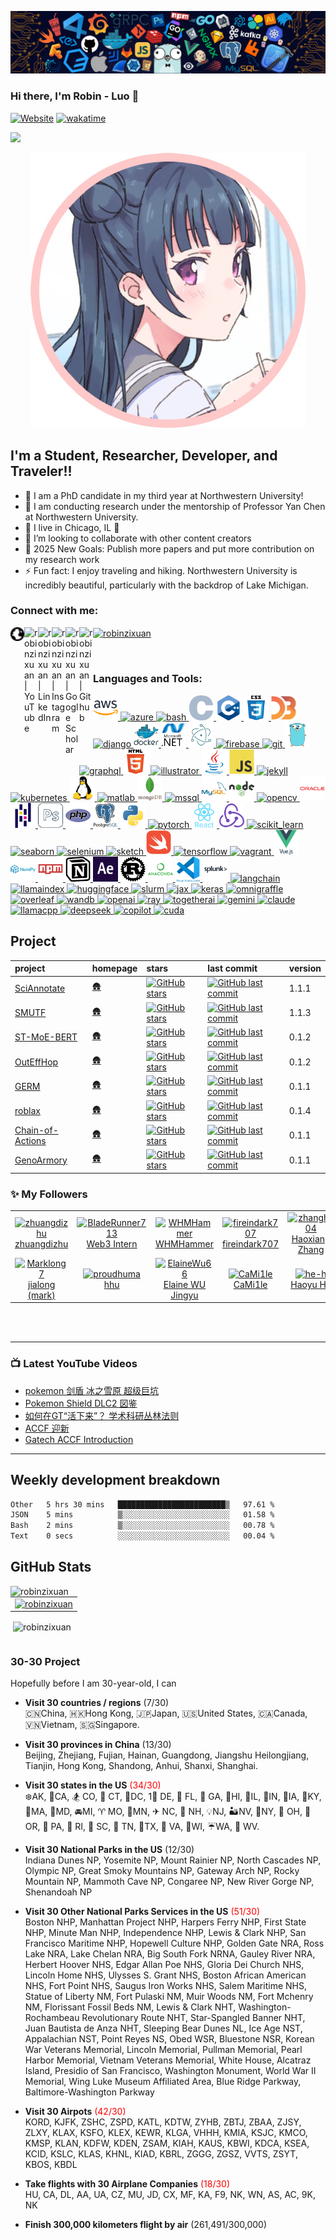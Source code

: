 
<p align="center"><img src="assert/header_.png" /></p>

### Hi there, I'm Robin - Luo 👋 

[![Website](https://img.shields.io/website?label=robinzixuan.com&style=for-the-badge&url=https%3A%2F%2Fcodestackr.com)](https://hluo76.github.io/robin.github.io/)
[![wakatime](https://wakatime.com/badge/user/5d89be5e-117e-4882-805a-5aedd1abcb86/project/0617f7fd-c528-4ef5-bd2e-56df133b971c.svg)](https://wakatime.com/badge/user/5d89be5e-117e-4882-805a-5aedd1abcb86/project/0617f7fd-c528-4ef5-bd2e-56df133b971c)

<img src="https://count.getloli.com/get/@:robinzixuan?theme=moebooru" />




<p align="center"><img src="assert/oqaazcctup1.jpeg" alt="robinzixuan" /></p>



## I'm a Student, Researcher, Developer, and Traveler!!

- 🔭 I am a PhD candidate in my third year at Northwestern University!
- 🤖 I am conducting research under the mentorship of Professor Yan Chen at Northwestern University.
- 🌱 I live in Chicago, IL 🤣
- 👯 I’m looking to collaborate with other content creators
- 🥅 2025 New Goals: Publish more papers and put more contribution on my research work
- ⚡ Fun fact: I enjoy traveling and hiking. Northwestern University is incredibly beautiful, particularly with the backdrop of Lake Michigan.




### Connect with me:

[<img align="left" alt="robinzixuan.com" width="22px" src="https://raw.githubusercontent.com/iconic/open-iconic/master/svg/globe.svg" />][website]
[<img align="left" alt="robinzixuan | YouTube" width="22px" src="https://cdn.jsdelivr.net/npm/simple-icons@v3/icons/youtube.svg" />][youtube]


[<img align="left" alt="robinzixuan | LinkedIn" width="22px" src="https://cdn.jsdelivr.net/npm/simple-icons@v3/icons/linkedin.svg" />][linkedin]
[<img align="left" alt="robinzixuan | Instagram" width="22px" src="https://cdn.jsdelivr.net/npm/simple-icons@v3/icons/instagram.svg" />][instagram]
[<img align="left" alt="robinzixuan | Google Scholar" width="22px" src="https://cdn.jsdelivr.net/npm/simple-icons@v3/icons/googlescholar.svg" />][googlescholar]


[<img align="left" alt="robinzixuan | Github" width="22px" src="https://cdn.jsdelivr.net/npm/simple-icons@v3/icons/github.svg" />][webdevplaylist]
<a href="https://twitter.com/robinzixuan" target="blank"><img align="center" src="https://raw.githubusercontent.com/rahuldkjain/github-profile-readme-generator/master/src/images/icons/Social/twitter.svg" alt="robinzixuan" height="30" width="40" /></a>

<br />

### Languages and Tools:
<p align="left"> <a href="https://aws.amazon.com" target="_blank" rel="noreferrer"> <img src="https://raw.githubusercontent.com/devicons/devicon/master/icons/amazonwebservices/amazonwebservices-original-wordmark.svg" alt="aws" width="40" height="40"/> </a> <a href="https://azure.microsoft.com/en-in/" target="_blank" rel="noreferrer"> <img src="https://www.vectorlogo.zone/logos/microsoft_azure/microsoft_azure-icon.svg" alt="azure" width="40" height="40"/> </a> <a href="https://www.gnu.org/software/bash/" target="_blank" rel="noreferrer"> <img src="https://www.vectorlogo.zone/logos/gnu_bash/gnu_bash-icon.svg" alt="bash" width="40" height="40"/> </a> <a href="https://www.cprogramming.com/" target="_blank" rel="noreferrer"> <img src="https://raw.githubusercontent.com/devicons/devicon/master/icons/c/c-original.svg" alt="c" width="40" height="40"/> </a> <a href="https://www.w3schools.com/cpp/" target="_blank" rel="noreferrer"> <img src="https://raw.githubusercontent.com/devicons/devicon/master/icons/cplusplus/cplusplus-original.svg" alt="cplusplus" width="40" height="40"/> </a> <a href="https://www.w3schools.com/css/" target="_blank" rel="noreferrer"> <img src="https://raw.githubusercontent.com/devicons/devicon/master/icons/css3/css3-original-wordmark.svg" alt="css3" width="40" height="40"/> </a> <a href="https://d3js.org/" target="_blank" rel="noreferrer"> <img src="https://raw.githubusercontent.com/devicons/devicon/master/icons/d3js/d3js-original.svg" alt="d3js" width="40" height="40"/> </a> <a href="https://www.djangoproject.com/" target="_blank" rel="noreferrer"> <img src="https://cdn.worldvectorlogo.com/logos/django.svg" alt="django" width="40" height="40"/> </a> <a href="https://www.docker.com/" target="_blank" rel="noreferrer"> <img src="https://raw.githubusercontent.com/devicons/devicon/master/icons/docker/docker-original-wordmark.svg" alt="docker" width="40" height="40"/> </a> <a href="https://dotnet.microsoft.com/" target="_blank" rel="noreferrer"> <img src="https://raw.githubusercontent.com/devicons/devicon/master/icons/dot-net/dot-net-original-wordmark.svg" alt="dotnet" width="40" height="40"/> </a> <a href="https://www.electronjs.org" target="_blank" rel="noreferrer"> <img src="https://raw.githubusercontent.com/devicons/devicon/master/icons/electron/electron-original.svg" alt="electron" width="40" height="40"/> </a> <a href="https://firebase.google.com/" target="_blank" rel="noreferrer"> <img src="https://www.vectorlogo.zone/logos/firebase/firebase-icon.svg" alt="firebase" width="40" height="40"/> </a> <a href="https://git-scm.com/" target="_blank" rel="noreferrer"> <img src="https://www.vectorlogo.zone/logos/git-scm/git-scm-icon.svg" alt="git" width="40" height="40"/> </a> <a href="https://golang.org" target="_blank" rel="noreferrer"> <img src="https://raw.githubusercontent.com/devicons/devicon/master/icons/go/go-original.svg" alt="go" width="40" height="40"/> </a> <a href="https://graphql.org" target="_blank" rel="noreferrer"> <img src="https://www.vectorlogo.zone/logos/graphql/graphql-icon.svg" alt="graphql" width="40" height="40"/> </a> <a href="https://www.w3.org/html/" target="_blank" rel="noreferrer"> <img src="https://raw.githubusercontent.com/devicons/devicon/master/icons/html5/html5-original-wordmark.svg" alt="html5" width="40" height="40"/> </a> <a href="https://www.adobe.com/in/products/illustrator.html" target="_blank" rel="noreferrer"> <img src="https://www.vectorlogo.zone/logos/adobe_illustrator/adobe_illustrator-icon.svg" alt="illustrator" width="40" height="40"/> </a> <a href="https://www.java.com" target="_blank" rel="noreferrer"> <img src="https://raw.githubusercontent.com/devicons/devicon/master/icons/java/java-original.svg" alt="java" width="40" height="40"/> </a> <a href="https://developer.mozilla.org/en-US/docs/Web/JavaScript" target="_blank" rel="noreferrer"> <img src="https://raw.githubusercontent.com/devicons/devicon/master/icons/javascript/javascript-original.svg" alt="javascript" width="40" height="40"/> </a> <a href="https://jekyllrb.com/" target="_blank" rel="noreferrer"> <img src="https://www.vectorlogo.zone/logos/jekyllrb/jekyllrb-icon.svg" alt="jekyll" width="40" height="40"/> </a> <a href="https://kubernetes.io" target="_blank" rel="noreferrer"> <img src="https://www.vectorlogo.zone/logos/kubernetes/kubernetes-icon.svg" alt="kubernetes" width="40" height="40"/> </a> <a href="https://www.linux.org/" target="_blank" rel="noreferrer"> <img src="https://raw.githubusercontent.com/devicons/devicon/master/icons/linux/linux-original.svg" alt="linux" width="40" height="40"/> </a> <a href="https://www.mathworks.com/" target="_blank" rel="noreferrer"> <img src="https://upload.wikimedia.org/wikipedia/commons/2/21/Matlab_Logo.png" alt="matlab" width="40" height="40"/> </a> <a href="https://www.mongodb.com/" target="_blank" rel="noreferrer"> <img src="https://raw.githubusercontent.com/devicons/devicon/master/icons/mongodb/mongodb-original-wordmark.svg" alt="mongodb" width="40" height="40"/> </a> <a href="https://www.microsoft.com/en-us/sql-server" target="_blank" rel="noreferrer"> <img src="https://www.svgrepo.com/show/303229/microsoft-sql-server-logo.svg" alt="mssql" width="40" height="40"/> </a> <a href="https://www.mysql.com/" target="_blank" rel="noreferrer"> <img src="https://raw.githubusercontent.com/devicons/devicon/master/icons/mysql/mysql-original-wordmark.svg" alt="mysql" width="40" height="40"/> </a> <a href="https://nodejs.org" target="_blank" rel="noreferrer"> <img src="https://raw.githubusercontent.com/devicons/devicon/master/icons/nodejs/nodejs-original-wordmark.svg" alt="nodejs" width="40" height="40"/> </a> <a href="https://opencv.org/" target="_blank" rel="noreferrer"> <img src="https://www.vectorlogo.zone/logos/opencv/opencv-icon.svg" alt="opencv" width="40" height="40"/> </a> <a href="https://www.oracle.com/" target="_blank" rel="noreferrer"> <img src="https://raw.githubusercontent.com/devicons/devicon/master/icons/oracle/oracle-original.svg" alt="oracle" width="40" height="40"/> </a> <a href="https://pandas.pydata.org/" target="_blank" rel="noreferrer"> <img src="https://raw.githubusercontent.com/devicons/devicon/2ae2a900d2f041da66e950e4d48052658d850630/icons/pandas/pandas-original.svg" alt="pandas" width="40" height="40"/> </a> <a href="https://www.photoshop.com/en" target="_blank" rel="noreferrer"> <img src="https://raw.githubusercontent.com/devicons/devicon/master/icons/photoshop/photoshop-line.svg" alt="photoshop" width="40" height="40"/> </a> <a href="https://www.php.net" target="_blank" rel="noreferrer"> <img src="https://raw.githubusercontent.com/devicons/devicon/master/icons/php/php-original.svg" alt="php" width="40" height="40"/> </a> <a href="https://www.postgresql.org" target="_blank" rel="noreferrer"> <img src="https://raw.githubusercontent.com/devicons/devicon/master/icons/postgresql/postgresql-original-wordmark.svg" alt="postgresql" width="40" height="40"/> </a> <a href="https://www.python.org" target="_blank" rel="noreferrer"> <img src="https://raw.githubusercontent.com/devicons/devicon/master/icons/python/python-original.svg" alt="python" width="40" height="40"/> </a> <a href="https://pytorch.org/" target="_blank" rel="noreferrer"> <img src="https://www.vectorlogo.zone/logos/pytorch/pytorch-icon.svg" alt="pytorch" width="40" height="40"/> </a> <a href="https://reactjs.org/" target="_blank" rel="noreferrer"> <img src="https://raw.githubusercontent.com/devicons/devicon/master/icons/react/react-original-wordmark.svg" alt="react" width="40" height="40"/> </a>  <a href="https://redux.js.org" target="_blank" rel="noreferrer"> <img src="https://raw.githubusercontent.com/devicons/devicon/master/icons/redux/redux-original.svg" alt="redux" width="40" height="40"/> </a>  <a href="https://scikit-learn.org/" target="_blank" rel="noreferrer"> <img src="https://upload.wikimedia.org/wikipedia/commons/0/05/Scikit_learn_logo_small.svg" alt="scikit_learn" width="40" height="40"/> </a> <a href="https://seaborn.pydata.org/" target="_blank" rel="noreferrer"> <img src="https://seaborn.pydata.org/_images/logo-mark-lightbg.svg" alt="seaborn" width="40" height="40"/> </a> <a href="https://www.selenium.dev" target="_blank" rel="noreferrer"> <img src="https://raw.githubusercontent.com/detain/svg-logos/780f25886640cef088af994181646db2f6b1a3f8/svg/selenium-logo.svg" alt="selenium" width="40" height="40"/> </a> <a href="https://www.sketch.com/" target="_blank" rel="noreferrer"> <img src="https://www.vectorlogo.zone/logos/sketchapp/sketchapp-icon.svg" alt="sketch" width="40" height="40"/> </a>  <a href="https://developer.apple.com/swift/" target="_blank" rel="noreferrer"> <img src="https://raw.githubusercontent.com/devicons/devicon/master/icons/swift/swift-original.svg" alt="swift" width="40" height="40"/> </a> <a href="https://www.tensorflow.org" target="_blank" rel="noreferrer"> <img src="https://www.vectorlogo.zone/logos/tensorflow/tensorflow-icon.svg" alt="tensorflow" width="40" height="40"/> </a> <a href="https://www.vagrantup.com/" target="_blank" rel="noreferrer"> <img src="https://www.vectorlogo.zone/logos/vagrantup/vagrantup-icon.svg" alt="vagrant" width="40" height="40"/> </a> <a href="https://vuejs.org/" target="_blank" rel="noreferrer"> <img src="https://raw.githubusercontent.com/devicons/devicon/master/icons/vuejs/vuejs-original-wordmark.svg" alt="vuejs" width="40" height="40"/> </a> <a href="https://vuepress.vuejs.org/" target="_blank" rel="noreferrer"> </a>  
<a href="https://numpy.org/" target="_blank" rel="noreferrer"> <img src="https://github.com/devicons/devicon/blob/master/icons/numpy/numpy-plain-wordmark.svg" alt="numpy" width="40" height="40"/> </a> <a href="https://www.npmjs.com/" target="_blank" rel="noreferrer"> <img src="https://github.com/devicons/devicon/blob/master/icons/npm/npm-original-wordmark.svg" alt="npm" width="40" height="40"/> </a> <a href="https://www.notion.so/" target="_blank" rel="noreferrer"> <img src="https://github.com/devicons/devicon/blob/master/icons/notion/notion-plain.svg" alt="notion" width="40" height="40"/> </a><a href="https://www.adobe.com/products/aftereffects.html" target="_blank" rel="noreferrer"> <img src="https://github.com/devicons/devicon/blob/master/icons/aftereffects/aftereffects-plain.svg" alt="ae" width="40" height="40"/> </a><a href="https://www.rust-lang.org/" target="_blank" rel="noreferrer"> <img src="https://github.com/devicons/devicon/blob/master/icons/rust/rust-original.svg" alt="rust" width="40" height="40"/> </a><a href="https://www.anaconda.com/" target="_blank" rel="noreferrer"> <img src="https://github.com/devicons/devicon/blob/master/icons/anaconda/anaconda-original-wordmark.svg" alt="conda" width="40" height="40"/> </a><a href="https://code.visualstudio.com/" target="_blank" rel="noreferrer"> <img src="https://github.com/devicons/devicon/blob/master/icons/vscode/vscode-original-wordmark.svg" alt="vscode" width="40" height="40"/> </a><a href="https://www.splunk.com/" target="_blank" rel="noreferrer"> <img src="https://github.com/devicons/devicon/blob/master/icons/splunk/splunk-original-wordmark.svg" alt="splunk" width="40" height="40"/> </a><a href="https://www.langchain.com/" target="_blank" rel="noreferrer"> <img src="https://assets.streamlinehq.com/image/private/w_300,h_300,ar_1/f_auto/v1/icons/logos/langchain-ipuhh4qo1jz5ssl4x0g2a.png/langchain-dp1uxj2zn3752pntqnpfu2.png?_a=DATAdtRiZAA0" alt="langchain" width="40" height="40"/> </a><a href="https://www.llamaindex.ai/" target="_blank" rel="noreferrer"> <img src="https://encrypted-tbn0.gstatic.com/images?q=tbn:ANd9GcStMP8S3VbNCqOQd7QQQcbvC_FLa1HlftCiJw&s" alt="llamaindex" width="40" height="40"/> </a><a href="https://huggingface.co/" target="_blank" rel="noreferrer"> <img src="https://huggingface.co/datasets/huggingface/brand-assets/resolve/main/hf-logo.png" alt="huggingface" width="40" height="40"/> </a><a href="https://slurm.schedmd.com/documentation.html" target="_blank" rel="noreferrer"> <img src="https://encrypted-tbn0.gstatic.com/images?q=tbn:ANd9GcQsrtIhdxBaxnRfrCRiMDpfH3SoSeE05jZKhw&s" alt="slurm" width="40" height="40"/> </a><a href="https://docs.jax.dev/en/latest/quickstart.html" target="_blank" rel="noreferrer"> <img src="https://encrypted-tbn0.gstatic.com/images?q=tbn:ANd9GcR6WUup2ibLUhnQMybPXlT0VCjyt4lV8-MmPA&s" alt="jax" width="40" height="40"/> </a><a href="https://keras.io/" target="_blank" rel="noreferrer"> <img src="https://upload.wikimedia.org/wikipedia/commons/thumb/a/ae/Keras_logo.svg/1200px-Keras_logo.svg.png" alt="keras" width="40" height="40"/> </a><a href="https://www.omnigroup.com/omnigraffle" target="_blank" rel="noreferrer"> <img src="https://cdn.jim-nielsen.com/macos/512/omnigraffle-7-2022-10-17.png?rf=1024" alt="omnigraffle" width="40" height="40"/> </a><a href="https://www.overleaf.com/" target="_blank" rel="noreferrer"> <img src="https://encrypted-tbn0.gstatic.com/images?q=tbn:ANd9GcSPFhgJOF_8d_BLyF7ETwnsUBN8lnFhEWRidg&s" alt="overleaf" width="40" height="40"/> </a><a href="https://wandb.ai/site" target="_blank" rel="noreferrer"> <img src="https://encrypted-tbn0.gstatic.com/images?q=tbn:ANd9GcQ3ydC2vwRLIMf4wGyzmiNqjjIgeFwm5SggbA&s" alt="wandb" width="40" height="40"/> </a><a href="https://openai.com/" target="_blank" rel="noreferrer"> <img src="https://encrypted-tbn0.gstatic.com/images?q=tbn:ANd9GcQd5oKbQ-jCGyOVbS5oz88SM571sKiZ80hEDA&s" alt="openai" width="40" height="40"/> </a><a href="https://www.ray.io/" target="_blank" rel="noreferrer"> <img src="https://avatars.githubusercontent.com/u/22125274?s=280&v=4" alt="ray" width="40" height="40"/> </a><a href="https://www.together.ai/" target="_blank" rel="noreferrer"> <img src="https://encrypted-tbn0.gstatic.com/images?q=tbn:ANd9GcQUSBK7uwdogjRvR-tHQEQDLkRo_inEUko2NQ&s" alt="togetherai" width="40" height="40"/> </a><a href="https://gemini.google.com/app" target="_blank" rel="noreferrer"> <img src="https://camo.githubusercontent.com/77ba4ba362fc39151379e4e7691125c8bb130eb2ade811ce9f76d4d5236c6847/68747470733a2f2f75706c6f61642e77696b696d656469612e6f72672f77696b6970656469612f636f6d6d6f6e732f7468756d622f662f66302f476f6f676c655f426172645f6c6f676f2e7376672f3132303070782d476f6f676c655f426172645f6c6f676f2e7376672e706e67" alt="gemini" width="40" height="40"/> </a><a href="https://claude.ai/" target="_blank" rel="noreferrer"> <img src="https://play-lh.googleusercontent.com/4S1nfdKsH_1tJodkHrBHimqlCTE6qx6z22zpMyPaMc_Rlr1EdSFDI1I6UEVMnokG5zI=w240-h480-rw" alt="claude" width="40" height="40"/> </a><a href="https://github.com/ggml-org/llama.cpp" target="_blank" rel="noreferrer"> <img src="https://user-images.githubusercontent.com/90992099/225522866-80486e7e-bb16-42c1-b403-9d919189ae19.png" alt="llamacpp" width="40" height="40"/> </a><a href="https://www.deepseek.com/" target="_blank" rel="noreferrer"> <img src="https://encrypted-tbn0.gstatic.com/images?q=tbn:ANd9GcTqKHD28rGat3WVaqRkRDgIL-SHgOTHB6MrNg&s" alt="deepseek" width="40" height="40"/> </a><a href="https://github.com/features/copilot" target="_blank" rel="noreferrer"> <img src="https://encrypted-tbn0.gstatic.com/images?q=tbn:ANd9GcRhJedbIq_sak5t6NzY9sVyvYUDV8haKtqd3g&s" alt="copilot" width="40" height="40"/> </a><a href="https://developer.nvidia.com/cuda-toolkit" target="_blank" rel="noreferrer"> <img src="https://miro.medium.com/v2/resize:fit:394/1*Z_vXwV0SPudOAdlZnoAkWA.png" alt="cuda" width="40" height="40"/> </a></p>


## Project
project | homepage | stars | last commit | version 
:--- | --- | :--- | :--- |  :--- 
[SciAnnotate](https://github.com/dreamyang-liu/SciAnnotate) | [🛖](https://github.com/dreamyang-liu/SciAnnotate) | [![GitHub stars](https://img.shields.io/github/stars/dreamyang-liu/SciAnnotate?style=flat)](https://github.com/dreamyang-liu/SciAnnotate/stargazers) | [![GitHub last commit](https://img.shields.io/github/last-commit/dreamyang-liu/SciAnnotate?style=flat&label=last)](https://github.com/dreamyang-liu/SciAnnotate/commits) | 1.1.1|
[SMUTF](https://github.com/fireindark707/Python-Schema-Matching) | [🛖](https://github.com/fireindark707/Python-Schema-Matching) | [![GitHub stars](https://img.shields.io/github/stars/fireindark707/Python-Schema-Matching?style=flat)](https://github.com/fireindark707/Python-Schema-Matching/stargazers) | [![GitHub last commit](https://img.shields.io/github/last-commit/fireindark707/Python-Schema-Matching?style=flat&label=last)](https://github.com/fireindark707/Python-Schema-Matching/commits) | 1.1.3 |
[ST-MoE-BERT](https://github.com/he-h/ST-MoE-BERT) | [🛖](https://github.com/he-h/ST-MoE-BERT) | [![GitHub stars](https://img.shields.io/github/stars/he-h/ST-MoE-BERT?style=flat)](https://github.com/he-h/ST-MoE-BERT/stargazers) | [![GitHub last commit](https://img.shields.io/github/last-commit/he-h/ST-MoE-BERT?style=flat&label=last)](https://github.com/he-h/ST-MoE-BERT/commits) | 0.1.2 |
[OutEffHop](https://github.com/MAGICS-LAB/OutEffHop) | [🛖](https://github.com/MAGICS-LAB/OutEffHop) | [![GitHub stars](https://img.shields.io/github/stars/MAGICS-LAB/OutEffHop?style=flat)](https://github.com/MAGICS-LAB/OutEffHop/stargazers) | [![GitHub last commit](https://img.shields.io/github/last-commit/MAGICS-LAB/OutEffHop?style=flat&label=last)](https://github.com/MAGICS-LAB/OutEffHop/commits) | 0.1.2 |
[GERM](https://github.com/MAGICS-LAB/GERM) | [🛖](https://github.com/MAGICS-LAB/GERM) | [![GitHub stars](https://img.shields.io/github/stars/MAGICS-LAB/GERM?style=flat)](https://github.com/MAGICS-LAB/GERM/stargazers) | [![GitHub last commit](https://img.shields.io/github/last-commit/MAGICS-LAB/GERM?style=flat&label=last)](https://github.com/MAGICS-LAB/GERM/commits) | 0.1.1 |
[roblax](https://github.com/michaelyeah7/roblax) | [🛖](https://github.com/michaelyeah7/roblax) | [![GitHub stars](https://img.shields.io/github/stars/michaelyeah7/roblax?style=flat)](https://github.com/michaelyeah7/roblax/stargazers) | [![GitHub last commit](https://img.shields.io/github/last-commit/michaelyeah7/roblax?style=flat&label=last)](https://github.com/michaelyeah7/roblax/commits) | 0.1.4 |
[Chain-of-Actions](https://github.com/MAGICS-LAB/Chain-of-Actions)| [🛖](https://github.com/MAGICS-LAB/Chain-of-Actions) | [![GitHub stars](https://img.shields.io/github/stars/MAGICS-LAB/Chain-of-Actions?style=flat&label=last)](https://github.com/MAGICS-LAB/Chain-of-Actions/stargazers) | [![GitHub last commit](https://img.shields.io/github/last-commit/MAGICS-LAB/Chain-of-Actions?style=flat&label=last)](https://github.com/MAGICS-LAB/Chain-of-Actions/commits) | 0.1.1 |
[GenoArmory](https://github.com/MAGICS-LAB/GenoArmory)| [🛖](https://github.com/MAGICS-LAB/GenoArmory) | [![GitHub stars](https://img.shields.io/github/stars/MAGICS-LAB/GenoArmory?style=flat&label=last)](https://github.com/MAGICS-LAB/GenoArmory/stargazers) | [![GitHub last commit](https://img.shields.io/github/last-commit/MAGICS-LAB/GenoArmory?style=flat&label=last)](https://github.com/MAGICS-LAB/GenoArmory/commits) | 0.1.1 |


### :sparkles: My Followers
<!--START_SECTION:top-followers-->
<table>
  <tr>
    <td align="center">
      <a href="https://github.com/zhuangdizhu">
        <img src="https://avatars2.githubusercontent.com/u/10665751" width="100px;" alt="zhuangdizhu"/>
      </a>
      <br />
      <a href="https://github.com/zhuangdizhu">zhuangdizhu</a>
    </td>
    <td align="center">
      <a href="https://github.com/BladeRunner713">
        <img src="https://avatars2.githubusercontent.com/u/9507828" width="100px;" alt="BladeRunner713"/>
      </a>
      <br />
      <a href="https://github.com/BladeRunner713">Web3 Intern</a>
    </td>
    <td align="center">
      <a href="https://github.com/WHMHammer">
        <img src="https://avatars2.githubusercontent.com/u/35433952" width="100px;" alt="WHMHammer"/>
      </a>
      <br />
      <a href="https://github.com/WHMHammer">WHMHammer</a>
    </td>
    <td align="center">
      <a href="https://github.com/fireindark707">
        <img src="https://avatars2.githubusercontent.com/u/30530581" width="100px;" alt="fireindark707"/>
      </a>
      <br />
      <a href="https://github.com/fireindark707">fireindark707</a>
    </td>
    <td align="center">
      <a href="https://github.com/zhanghx04">
        <img src="https://avatars2.githubusercontent.com/u/23461954" width="100px;" alt="zhanghx04"/>
      </a>
      <br />
      <a href="https://github.com/zhanghx04">Haoxiang Zhang</a>
    </td>
    <td align="center">
      <a href="https://github.com/linghuix">
        <img src="https://avatars2.githubusercontent.com/u/31810858" width="100px;" alt="linghuix"/>
      </a>
      <br />
      <a href="https://github.com/linghuix">Jerry X</a>
    </td>
    <td align="center">
      <a href="https://github.com/ruiyangqin2016">
        <img src="https://avatars2.githubusercontent.com/u/35632188" width="100px;" alt="ruiyangqin2016"/>
      </a>
      <br />
      <a href="https://github.com/ruiyangqin2016">Ruiyang Qin</a>
    </td>
  </tr>
  <tr>
    <td align="center">
      <a href="https://github.com/Marklong7">
        <img src="https://avatars2.githubusercontent.com/u/97990588" width="100px;" alt="Marklong7"/>
      </a>
      <br />
      <a href="https://github.com/Marklong7">jialong (mark)</a>
    </td>
    <td align="center">
      <a href="https://github.com/proudhuma">
        <img src="https://avatars2.githubusercontent.com/u/26041129" width="100px;" alt="proudhuma"/>
      </a>
      <br />
      <a href="https://github.com/proudhuma">hhu</a>
    </td>
    <td align="center">
      <a href="https://github.com/ElaineWu66">
        <img src="https://avatars2.githubusercontent.com/u/71010461" width="100px;" alt="ElaineWu66"/>
      </a>
      <br />
      <a href="https://github.com/ElaineWu66">Elaine WU Jingyu</a>
    </td>
    <td align="center">
      <a href="https://github.com/CaMi1le">
        <img src="https://avatars2.githubusercontent.com/u/55053441" width="100px;" alt="CaMi1le"/>
      </a>
      <br />
      <a href="https://github.com/CaMi1le">CaMi1le</a>
    </td>
    <td align="center">
      <a href="https://github.com/he-h">
        <img src="https://avatars2.githubusercontent.com/u/43588065" width="100px;" alt="he-h"/>
      </a>
      <br />
      <a href="https://github.com/he-h">Haoyu He</a>
    </td>
    <td align="center">
      <a href="https://github.com/Auroraye">
        <img src="https://avatars2.githubusercontent.com/u/28421394" width="100px;" alt="Auroraye"/>
      </a>
      <br />
      <a href="https://github.com/Auroraye">Yexin </a>
    </td>
    <td align="center">
      <a href="https://github.com/ALo0f">
        <img src="https://avatars2.githubusercontent.com/u/48449610" width="100px;" alt="ALo0f"/>
      </a>
      <br />
      <a href="https://github.com/ALo0f">ALo0f</a>
    </td>
  </tr>
</table>
<!--END_SECTION:top-followers-->



<br />
<br />

---

### 📺 Latest YouTube Videos

<!-- YOUTUBE:START -->
- [pokemon 剑盾 冰之雪原 超级巨坑](https://www.youtube.com/watch?v=GiLNad7ZnZs)
- [Pokemon Shield DLC2 図鉴](https://www.youtube.com/watch?v=jwzX9h6wwwU)
- [如何在GT“活下来”？  学术科研丛林法则](https://www.youtube.com/watch?v=-nsZfbKDXf4)
- [ACCF 迎新](https://www.youtube.com/watch?v=4MvZEMnfi8g)
- [Gatech ACCF Introduction](https://www.youtube.com/watch?v=6pvNFmADnK0)
<!-- YOUTUBE:END -->


---

## Weekly development breakdown
  
<!--START_SECTION:waka-->

```txt
Other   5 hrs 30 mins   ████████████████████████▒   97.61 %
JSON    5 mins          ▒░░░░░░░░░░░░░░░░░░░░░░░░   01.58 %
Bash    2 mins          ▒░░░░░░░░░░░░░░░░░░░░░░░░   00.78 %
Text    0 secs          ░░░░░░░░░░░░░░░░░░░░░░░░░   00.04 %
```

<!--END_SECTION:waka-->


  

## GitHub Stats
  
 





  <table><tbody><tr style="border: none !important;">

  <p><img align="left" src="https://github-readme-stats.vercel.app/api/top-langs?username=robinzixuan&show_icons=true&locale=en&layout=compact&hide=html,jupyter%20notebook,css&size_weight=0.5&count_weight=0.5" alt="robinzixuan" /></p>

  <td style="border: none !important;"><span><a href="https://github.com/ryo-ma/github-profile-trophy"><img src="https://github-profile-trophy.vercel.app/?username=robinzixuan&theme=radical" alt="robinzixuan" /></a></span></td>

  </tr></tbody></table>
  <table><tbody><tr style="border: none !important;">

  <p>&nbsp;<img align="center" src="https://github-readme-stats.vercel.app/api?username=robinzixuan&show_icons=true&locale=en" alt="robinzixuan" /></p>


    

  </tr></tbody></table>
  






[website]: https://hluo76.github.io/robin.github.io/
[twitter]: https://twitter.com/RobinZixuan
[youtube]: https://www.youtube.com/channel/UC9HneNVKAQRPf5Dkl6qs2-Q
[instagram]: https://www.instagram.com/robinzixuan1997/
[linkedin]: https://www.linkedin.com/in/robinluo-18gatech/
[webdevplaylist]: https://github.com/robinzixuan
[googlescholar]: https://scholar.google.com/citations?user=MzH7kAcAAAAJ&hl=en

### 30-30 Project
<h></h>
<p>Hopefully before I am 30-year-old, I can</p>
<ul>
<li><p><b>Visit 30 countries / regions</b> (7/30)<br />
🇨🇳China, 🇭🇰Hong Kong, 🇯🇵Japan,  🇺🇸United States, 🇨🇦Canada, 🇻🇳Vietnam, 🇸🇬Singapore.<br />
</p>
</li>
<li><p><b>Visit 30 provinces in China</b> (13/30)</font><br />
Beijing, Zhejiang, Fujian, Hainan, Guangdong, Jiangshu
Heilongjiang, Tianjin, Hong Kong, Shandong, Anhui, Shanxi,
Shanghai.</p>
</li>
<li><p><b>Visit 30 states in the US</b> <span style="color:red">(34/30)</span><br />
❄️AK, 🌉CA, 🏂 CO, 📃 CT, 🐼DC, 1⃣ DE, 🍊 FL, 🍑 GA, 🌋HI, 💨IL, 🏁IN, 🚜IA, 🏇KY, 🔮MA, 🐢MD,  🚘MI, ♈ MO, 🌟MN, ✈ NC, 🐍 NH, 💡NJ, 🏜️NV, 🗽NY, 🏈 OH, 🌹 OR, 🔔 PA, 🌊 RI,  🌴 SC,  🎸 TN, 🗼TX, 🚬 VA, 🍺WI, ☔WA, 🗻 WV.</p>
</li>
<li><p><b>Visit 30 National Parks in the US</b> (12/30)<br />
  Indiana Dunes NP, Yosemite NP, Mount Rainier NP, North Cascades NP, Olympic NP, Great Smoky Mountains NP, Gateway Arch NP, Rocky Mountain NP, Mammoth Cave NP, Congaree NP, New River Gorge NP, Shenandoah NP</p>
    </li>
<li><p><b>Visit 30 Other National Parks Services in the US</b> <span style="color:red">(51/30)</span><br />
    Boston NHP, Manhattan Project NHP, Harpers Ferry NHP, First State NHP,  Minute Man NHP, Independence NHP,  Lewis & Clark NHP, San Francisco Maritime NHP, Hopewell Culture NHP,  Golden Gate NRA, Ross Lake NRA, Lake Chelan NRA, Big South Fork NRNA, Gauley River NRA, Herbert Hoover NHS, Edgar Allan Poe NHS, Gloria Dei Church NHS, Lincoln Home NHS, Ulysses S. Grant NHS,  Boston African American NHS, Fort Point NHS, Saugus Iron Works NHS, Salem Maritime NHS, Statue of Liberty NM, Fort Pulaski NM, Muir Woods NM, Fort Mchenry NM, Florissant Fossil Beds NM, Lewis & Clark NHT, Washington-Rochambeau Revolutionary Route NHT, Star-Spangled Banner NHT, Juan Bautista de Anza NHT,  Sleeping Bear Dunes NL, Ice Age NST, Appalachian NST, Point Reyes NS, Obed WSR, Bluestone NSR, Korean War Veterans Memorial, Lincoln Memorial, Pullman Memorial, Pearl Harbor Memorial,  Vietnam Veterans Memorial, White House,   Alcatraz Island, Presidio of San Francisco, Washington Monument, World War II Memorial,
    Wing Luke Museum Affiliated Area,  Blue Ridge Parkway, Baltimore-Washington Parkway </p>
    </li>
<li><p><b>Visit 30 Airpots</b> <span style="color:red">(42/30)</span><br />
KORD, KJFK, ZSHC, ZSPD, KATL, KDTW, ZYHB, ZBTJ, ZBAA, ZJSY, ZLXY, KLAX, KSFO, KLEX, KEWR, KLGA, VHHH, KMIA, KSJC, KMCO, KMSP, KLAN, KDFW, KDEN, ZSAM, KIAH, KAUS, KBWI, KDCA, KSEA, KCID, KSLC, KLAS, KHNL, KIAD, KBRL, ZGGG, ZGSZ, VVTS, ZSYT, KBOS, KBDL  </p>
</li>
<li><p><b>Take flights with 30 Airplane Companies</b> <font color=red>(18/30)</font><br />
HU, CA, DL, AA, UA, CZ, MU, JD, CX, MF, KA, F9, NK, WN, AS, AC, 9K, NK </p>
</li>
<li><p><b>Finish 300,000 kilometers flight by air</b> (261,491/300,000)</p>


